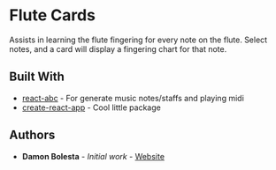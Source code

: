 # Flute Cards

Assists in learning the flute fingering for every note on the flute. Select notes, and a card will display a fingering chart for that note.

## Built With

- [react-abc](https://www.npmjs.com/package/react-abc) - For generate music notes/staffs and playing midi
- [create-react-app](https://github.com/facebook/create-react-app) - Cool little package

## Authors

- **Damon Bolesta** - _Initial work_ - [Website](https://damonbolesta.com)
